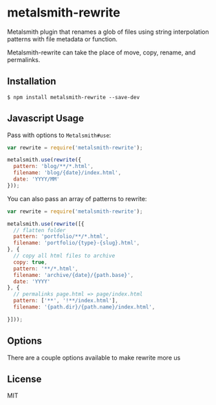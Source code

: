 # metalsmith-rewrite

Metalsmith plugin that renames a glob of files using string interpolation patterns with file metadata or function.

Metalsmith-rewrite can take the place of move, copy, rename, and permalinks.

## Installation

    $ npm install metalsmith-rewrite --save-dev

## Javascript Usage

Pass with options to `Metalsmith#use`:

```js
var rewrite = require('metalsmith-rewrite');

metalsmith.use(rewrite({
  pattern: 'blog/**/*.html',
  filename: 'blog/{date}/index.html',
  date: 'YYYY/MM'
}));
```

You can also pass an array of patterns to rewrite:

```js
var rewrite = require('metalsmith-rewrite');

metalsmith.use(rewrite([{
  // flatten folder
  pattern: 'portfolio/**/*.html',
  filename: 'portfolio/{type}-{slug}.html',
}, {
  // copy all html files to archive
  copy: true,
  pattern: '**/*.html',
  filename: 'archive/{date}/{path.base}', 
  date: 'YYYY'
}, {
  // permalinks page.html => page/index.html
  pattern: ['**', '!**/index.html'],
  filename: '{path.dir}/{path.name}/index.html',

}]));

```

## Options

There are a couple options available to make rewrite more us


## License

MIT
